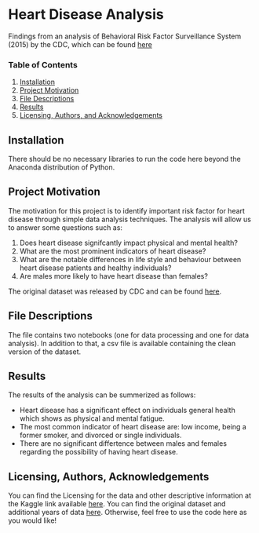 # Heart Disease Analysis
Findings from an analysis of Behavioral Risk Factor Surveillance System (2015) by the CDC, which can be found [here](https://www.cdc.gov/brfss/annual_data/2015/pdf/codebook15_llcp.pdf)

### Table of Contents

1. [Installation](#installation)
2. [Project Motivation](#motivation)
3. [File Descriptions](#files)
4. [Results](#results)
5. [Licensing, Authors, and Acknowledgements](#licensing)

## Installation <a name="installation"></a>

There should be no necessary libraries to run the code here beyond the Anaconda distribution of Python.

## Project Motivation<a name="motivation"></a>

The motivation for this project is to identify important risk factor for heart disease through simple data analysis techniques. The analysis will allow us to answer some questions such as:

1. Does heart disease signifcantly impact physical and mental health? 
2. What are the most prominent indicators of heart disease?
3. What are the notable differences in life style and behaviour between heart disease patients and healthy individuals?
4. Are males more likely to have heart disease than females?

The original dataset was released by CDC and can be found [here](https://www.kaggle.com/cdc/behavioral-risk-factor-surveillance-system).

## File Descriptions <a name="files"></a>

The file contains two notebooks (one for data processing and one for data analysis). In addition to that, a csv file is available containing the clean version of the dataset.


## Results<a name="results"></a>

The results of the analysis can be summerized as follows:

- Heart disease has a significant effect on individuals general health which shows as physical and mental fatigue. 
- The most common indicator of heart disease are: low income, being a former smoker, and divorced or single individuals.
- There are no significant differtence between males and females regarding the possibility of having heart disease.

## Licensing, Authors, Acknowledgements<a name="licensing"></a>

You can find the Licensing for the data and other descriptive information at the Kaggle link available [here](https://www.kaggle.com/cdc/behavioral-risk-factor-surveillance-system). You can find the original dataset and additional years of data [here](https://www.cdc.gov/brfss/annual_data/annual_data.htm). Otherwise, feel free to use the code here as you would like! 